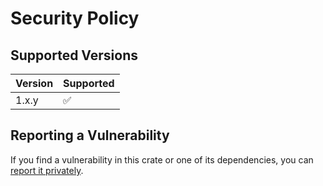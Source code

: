 # Security Policy

## Supported Versions

| Version | Supported          |
|---------| ------------------ |
| 1.x.y   | :white_check_mark: |

## Reporting a Vulnerability

If you find a vulnerability in this crate or one of its dependencies, you can [report it privately](https://github.com/clechasseur/msrv-prep/security/advisories/new).
